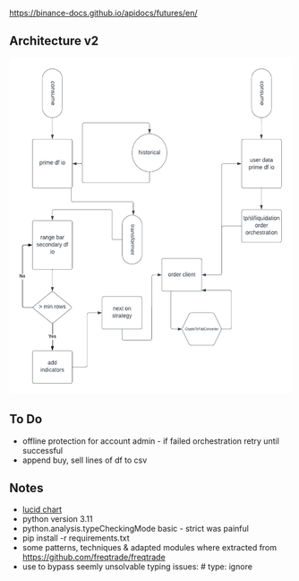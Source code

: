 https://binance-docs.github.io/apidocs/futures/en/

## Architecture v2

<img src="./rig-architecture-v2.png"
     alt="rig architecture v2"
     style="height: 600px" />

## To Do
* offline protection for account admin - if failed orchestration retry until successful
* append buy, sell lines of df to csv 

## Notes
* [lucid chart](https://lucid.app/lucidchart/73458ddb-e0f2-4dde-9e6e-c1772800c46e/edit?viewport_loc=28%2C-860%2C1707%2C811%2C0_0&invitationId=inv_4758b35a-2015-4977-bb89-6a140faee88e)
* python version 3.11
* python.analysis.typeCheckingMode basic - strict was painful
* pip install -r requirements.txt
* some patterns, techniques & adapted modules where extracted from https://github.com/freqtrade/freqtrade
* use to bypass seemly unsolvable typing issues: # type: ignore

